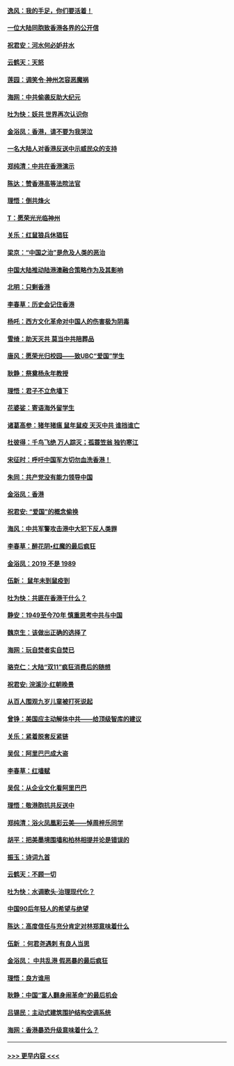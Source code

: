 #### [逸风：我的手足，你们要活着！](../pages/nsc993/n11676352.md?t=11240622) 
#### [一位大陆同胞致香港各界的公开信](../pages/nsc993/n11675761.md?t=11240622) 
#### [祝君安：河水何必妒井水](../pages/nsc993/n11675746.md?t=11240622) 
#### [云鹤天：天怒](../pages/nsc993/n11675718.md?t=11240622) 
#### [莲园：调笑令‧神州怎容恶魔祸](../pages/nsc993/n11675648.md?t=11240622) 
#### [海网：中共偷袭反助大纪元](../pages/nsc993/n11673515.md?t=11240622) 
#### [吐为快：妖共 世界再次认识你](../pages/nsc993/n11673506.md?t=11240622) 
#### [金浴凤：香港，请不要为我哭泣](../pages/nsc993/n11673248.md?t=11240622) 
#### [一名大陆人对香港反送中示威民众的支持](../pages/nsc993/n11672615.md?t=11240622) 
#### [郑纯清：中共在香港演示](../pages/nsc993/n11670539.md?t=11240622) 
#### [陈达：赞香港高等法院法官](../pages/nsc993/n11669542.md?t=11240622) 
#### [理悟：倒共烽火](../pages/nsc993/n11668844.md?t=11240622) 
#### [T：愿荣光光临神州](../pages/nsc993/n11668421.md?t=11240622) 
#### [关乐：红鼠狼兵休猖狂](../pages/nsc993/n11668378.md?t=11240622) 
#### [梁京：“中国之治”是危及人类的恶治](../pages/nsc993/n11668328.md?t=11240622) 
#### [中国大陆推动陆港澳融合策略作为及其影响](../pages/nsc993/n11668157.md?t=11240622) 
#### [北明：只剩香港](../pages/nsc993/n11668002.md?t=11240622) 
#### [李春草：历史会记住香港](../pages/nsc993/n11667927.md?t=11240622) 
#### [杨吒：西方文化革命对中国人的伤害极为阴毒](../pages/nsc993/n11664521.md?t=11240622) 
#### [雪绮：助天灭共 莫当中共陪葬品](../pages/nsc993/n11662650.md?t=11240622) 
#### [唐风：愿荣光归校园——致UBC“爱国”学生](../pages/nsc993/n11662194.md?t=11240622) 
#### [耿静：祭奠杨永年教授](../pages/nsc993/n11662514.md?t=11240622) 
#### [理悟：君子不立危墙下](../pages/nsc993/n11662172.md?t=11240622) 
#### [花婆娑：寄语海外留学生](../pages/nsc993/n11662121.md?t=11240622) 
#### [诸葛高参：猪年猪瘟 鼠年鼠疫 天灭中共 谁挡谁亡](../pages/nsc993/n11661980.md?t=11240622) 
#### [杜彼得：千鸟飞绝 万人踪灭；孤蓑笠翁 独钓寒江](../pages/nsc993/n11661170.md?t=11240622) 
#### [宋征时：呼吁中国军方切勿血洗香港！](../pages/nsc993/n11415318.md?t=11240622) 
#### [朱同：共产党没有能力领导中国](../pages/nsc993/n11660421.md?t=11240622) 
#### [金浴凤：香港](../pages/nsc993/n11660419.md?t=11240622) 
#### [祝君安: “爱国”的概念偷换](../pages/nsc993/n11659706.md?t=11240622) 
#### [海风：中共军警攻击港中大犯下反人类罪](../pages/nsc993/n11659632.md?t=11240622) 
#### [李春草：醉花阴•红魔的最后疯狂](../pages/nsc993/n11659287.md?t=11240622) 
#### [金浴凤：2019 不是 1989](../pages/nsc993/n11657663.md?t=11240622) 
#### [伍新： 鼠年未到鼠疫到](../pages/nsc993/n11655098.md?t=11240622) 
#### [吐为快：共匪在香港干什么？](../pages/nsc993/n11654891.md?t=11240622) 
#### [静安：1949至今70年 慎重思考中共与中国](../pages/nsc993/n11651244.md?t=11240622) 
#### [魏京生：该做出正确的选择了](../pages/nsc993/n11653084.md?t=11240622) 
#### [海网：玩自焚者实自焚已](../pages/nsc993/n11652423.md?t=11240622) 
#### [骆克仁：大陆“双11”疯狂消费后的随想](../pages/nsc993/n11652305.md?t=11240622) 
#### [祝君安: 浣溪沙·红朝晚景](../pages/nsc993/n11652258.md?t=11240622) 
#### [从百人围观九岁儿童被打死说起](../pages/nsc993/n11651030.md?t=11240622) 
#### [曾铮：美国应主动解体中共——给顶级智库的建议](../pages/nsc993/n11649888.md?t=11240622) 
#### [关乐：紧着脱套反紧链](../pages/nsc993/n11649069.md?t=11240622) 
#### [吴侃：阿里巴巴成大盗](../pages/nsc993/n11645523.md?t=11240622) 
#### [李春草：红墙赋](../pages/nsc993/n11646389.md?t=11240622) 
#### [吴侃：从企业文化看阿里巴巴](../pages/nsc993/n11645476.md?t=11240622) 
#### [理悟：敬港胞抗共反送中](../pages/nsc993/n11645466.md?t=11240622) 
#### [郑纯清：浴火凤凰彩云美——悼周梓乐同学](../pages/nsc993/n11645155.md?t=11240622) 
#### [胡平：把美墨境围墙和柏林相提并论是错误的](../pages/nsc993/n11645134.md?t=11240622) 
#### [振玉：诗词九首](../pages/nsc993/n11644081.md?t=11240622) 
#### [云鹤天：不顾一切](../pages/nsc993/n11643508.md?t=11240622) 
#### [吐为快：水调歌头·治理现代化？](../pages/nsc993/n11643485.md?t=11240622) 
#### [中国90后年轻人的希望与绝望](../pages/nsc993/n11642317.md?t=11240622) 
#### [陈达：高度信任与充分肯定对林郑意味着什么](../pages/nsc993/n11641441.md?t=11240622) 
#### [伍新 ：何君尧遇刺 有良人当思](../pages/nsc993/n11641503.md?t=11240622) 
#### [金浴凤： 中共乱港  假恶暴的最后疯狂](../pages/nsc993/n11641495.md?t=11240622) 
#### [理悟：良方谁用](../pages/nsc993/n11641463.md?t=11240622) 
#### [耿静：中国“富人翻身闹革命”的最后机会](../pages/nsc993/n11640655.md?t=11240622) 
#### [吕锡民：主动式建筑围护结构空调系统](../pages/nsc993/n11640168.md?t=11240622) 
#### [海网：香港暴恐升级意味着什么？](../pages/nsc993/n11635904.md?t=11240622) 

----
#### [ >>> 更早内容 <<< ](../indexes/nsc993-earlier.md)
